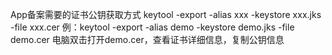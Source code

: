 App备案需要的证书公钥获取方式
keytool -export -alias xxx -keystore xxx.jks -file xxx.cer
例：keytool -export -alias demo -keystore demo.jks -file demo.cer
电脑双击打开demo.cer，查看证书详细信息，复制公钥信息
